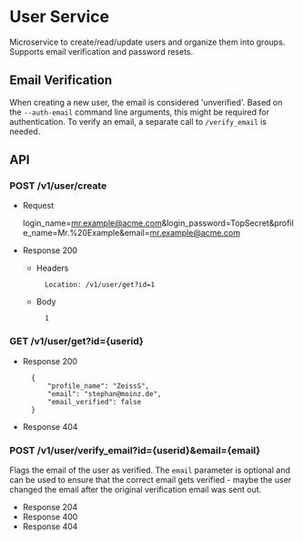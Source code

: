 User Service
============

Microservice to create/read/update users and organize them into groups. Supports email verification and password resets.

## Email Verification

When creating a new user, the email is considered 'unverified'. Based on the `--auth-email` command line arguments,
this might be required for authentication. To verify an email, a separate call to `/verify_email` is needed.


## API

### POST /v1/user/create

+ Request 

	login_name=mr.example@acme.com&login_password=TopSecret&profile_name=Mr.%20Example&email=mr.example@acme.com

+ Response 200

	+ Headers

			Location: /v1/user/get?id=1

	+ Body

			1


### GET /v1/user/get?id={userid}

+ Response 200

		{
			"profile_name": "ZeissS",
			"email": "stephan@moinz.de",
			"email_verified": false
		}

+ Response 404

### POST /v1/user/verify_email?id={userid}&email={email}

Flags the email of the user as verified. The `email` parameter is optional and can be used to ensure that the correct email
gets verified - maybe the user changed the email after the original verification email was sent out.

+ Response 204
+ Response 400
+ Response 404
